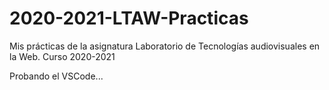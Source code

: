 # 2020-2021-LTAW-Practicas
Mis prácticas de la asignatura Laboratorio de Tecnologías audiovisuales en la Web. Curso 2020-2021

Probando el VSCode...
